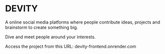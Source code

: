 # DEVITY

A online social media platforms where people contribute ideas, projects and brainstorm to create something big.

Dive and meet people around your interests.

Access the project from this URL: devity-frontend.onrender.com
